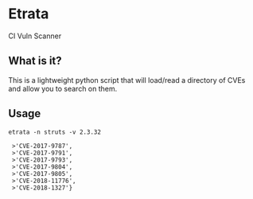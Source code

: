 # Etrata
CI Vuln Scanner

## What is it?
This is a lightweight python script that will load/read a directory of CVEs and allow you to search on them.

## Usage
`etrata -n struts -v 2.3.32`

```>{'CVE-2017-12611',
 >'CVE-2017-9787',
 >'CVE-2017-9791',
 >'CVE-2017-9793',
 >'CVE-2017-9804',
 >'CVE-2017-9805',
 >'CVE-2018-11776',
 >'CVE-2018-1327'}
 ```
